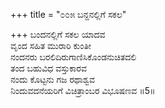 +++
title = "೦೦೫ ಬನ್ದನಲ್ಲಿಗೆ ಸಕಲ"

+++
ಬಂದನಲ್ಲಿಗೆ ಸಕಲ ಯಾದವ  
ವೃಂದ ಸಹಿತ ಮುರಾರಿ ಕುಂತೀ  
ನಂದನರು ಬರಲಿದಿರುಗಾಣಿಸಿಕೊಂಡನುಚಿತದಲಿ   
ತಂದ ಬಹುವಿಧ ವಸ್ತುಕಾರವ  
ನಂದು ಕೊಟ್ಟನು ಗಜ ರಥಾಶ್ವವ  
ನಿಂದುವದನೆಯರಿಗೆ ವಿಚಿತ್ರಾಂಬರ ವಿಭೂಷಣವ     ॥5॥